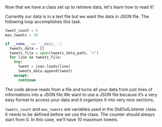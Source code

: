 <!--titile={Reading Data}--> 

Now that we have a class set up to retrieve data, let's learn how to read it!

Currently our data is in a text file but we want the data in JSON file. The following loop accomplishes this task. 

```python
tweet_count = 0
max_tweets = 10

if __name__ == '__main__':
  tweets_data = []
  tweets_file = open(tweets_data_path, "r")
  for line in tweets_file:
    try:
      tweet = json.loads(line)
      tweets_data.append(tweet)
    except:
      continue
```
The code above reads from a file and turns all your data from just lines of informations into a JSON file.We want to use a JSON file because it’s a very easy format to access your data and it organizes it into very nice sections. 

`tweets_count` and `max_tweets` are variables used in the StdOutListener class. It needs to be defined before we use the class. The counter should always start from 0. In this case, we'll have 10 maximum tweets.